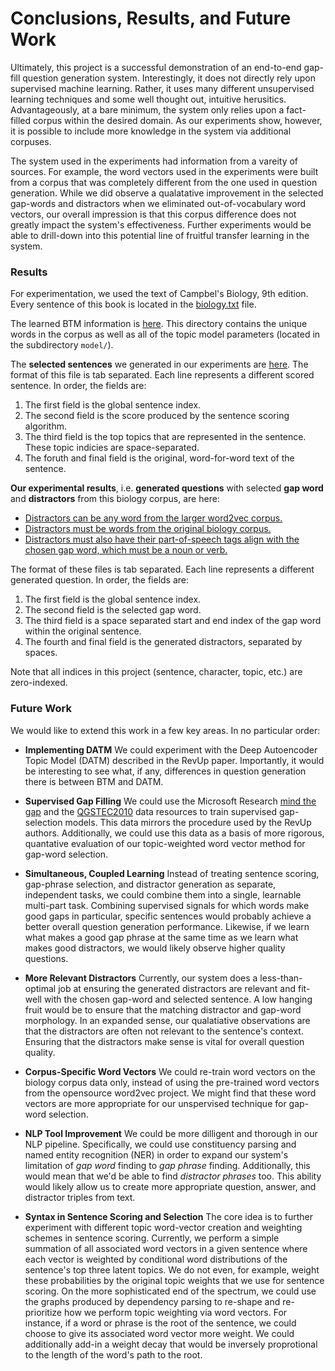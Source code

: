# Conclusions, Results, and Future Work

Ultimately, this project is a successful demonstration of an end-to-end gap-fill question generation system. Interestingly, it does not directly rely upon supervised machine learning. Rather, it uses many different unsupervised learning techniques and some well thought out, intuitive herusitics. Advantageously, at a bare minimum, the system only relies upon a fact-filled corpus within the desired domain. As our experiments show, however, it is possible to include more knowledge in the system via additional corpuses.

The system used in the experiments had information from a vareity of sources. For example, the word vectors used in the experiments were built from a corpus that was completely different from the one used in question generation. While we did observe a qualatative improvement in the selected gap-words and distractors when we eliminated out-of-vocabulary word vectors, our overall impression is that this corpus difference does not greatly impact the system's effectiveness. Further experiments would be able to drill-down into this potential line of fruitful transfer learning in the system.

### Results

For experimentation, we used the text of Campbel's Biology, 9th edition. Every sentence of this book is located in the [biology.txt](../data/from_authors/biology.txt) file.

The learned BTM information is [here](../output/author_biology-BTM_topic_modeling/output). This directory contains the unique words in the corpus as well as all of the topic model parameters (located in the subdirectory `model/`).

The **selected sentences** we generated in our experiments are [here](../output/author_biology-BTM_topic_modeling/selected_sentences-k25_topwords20_threshold0.4). The format of this file is tab separated. Each line represents a different scored sentence. In order, the fields are:

1. The first field is the global sentence index.
2. The second field is the score produced by the sentence scoring algorithm.
3. The third field is the top topics that are represented in the sentence. These topic indicies are space-separated.
4. The foruth and final field is the original, word-for-word text of the sentence.

**Our experimental results**, i.e. **generated questions** with selected **gap word** and **distractors** from this biology corpus, are here:
* [Distractors can be any word from the larger word2vec corpus.](../output/author_biology-BTM_topic_modeling/baseline-no_nlp-no_vocab_filter/ORIGINAL-complete_questions-gap_and_distractors)
* [Distractors must be words from the original biology corpus.](../output/author_biology-BTM_topic_modeling/vocab_filter/VOCAB_FILTERED-complete_questions-gap_and_distractors)
* [Distractors must also have their part-of-speech tags align with the chosen gap word, which must be a noun or verb.](../output/author_biology-BTM_topic_modeling/nlp_and_vocab_filter/NLP-complete_questions-gap_and_distractors)

The format of these files is tab separated. Each line represents a different generated question. In order, the fields are:

1. The first field is the global sentence index.
2. The second field is the selected gap word. 
3. The third field is a space separated start and end index of the gap word within the original sentence.
4. The fourth and final field is the generated distractors, separated by spaces.

Note that all indices  in this project (sentence, character, topic, etc.) are zero-indexed.

### Future Work

We would like to extend this work in a few key areas. In no particular order:

* **Implementing DATM** We could experiment with the Deep Autoencoder Topic Model (DATM) described in the RevUp paper. Importantly, it would be interesting to see what, if any, differences in question generation there is between BTM and DATM.

* **Supervised Gap Filling** We could use the Microsoft Research [mind the gap](../data/msr-mind_the_gap_question_gen_corpus) and the [QGSTEC2010](../data/QGSTEC2010) data resources to train supervised gap-selection models. This data mirrors the procedure used by the RevUp authors. Additionally, we could use this data as a basis of more rigorous, quantative evaluation of our topic-weighted word vector method for gap-word selection.

* **Simultaneous, Coupled Learning** Instead of treating sentence scoring, gap-phrase selection, and distractor generation as separate, independent tasks, we could combine them into a single, learnable multi-part task. Combining supervised signals for which words make good gaps in particular, specific sentences would probably achieve a better overall question generation performance. Likewise, if we learn what makes a good gap phrase at the same time as we learn what makes good distractors, we would likely observe higher quality questions.

* **More Relevant Distractors** Currently, our system does a less-than-optimal job at ensuring the generated distractors are relevant and fit-well with the chosen gap-word and selected sentence. A low hanging fruit would be to ensure that the matching distractor and gap-word morphology. In an expanded sense, our qualatiative observations are that the distractors are often not relevant to the sentence's context. Ensuring that the distractors make sense is vital for overall question quality.

* **Corpus-Specific Word Vectors** We could re-train word vectors on the biology corpus data only, instead of using the pre-trained word vectors from the opensource word2vec project. We might find that these word vectors are more appropriate for our unspervised technique for gap-word selection.

* **NLP Tool Improvement** We could be more dilligent and thorough in our NLP pipeline. Specifically, we could use constituency parsing and named entity recognition (NER) in order to expand our system's limitation of _gap word_ finding to _gap phrase_ finding. Additionally, this would mean that we'd be able to find _distractor phrases_ too. This ability would likely allow us to create more appropriate question, answer, and distractor triples from text.

* **Syntax in Sentence Scoring and Selection** The core idea is to further experiment with different topic word-vector creation and weighting schemes in sentence scoring.  Currently, we perform a simple summation of all associated word vectors in a given sentence where each vector is weighted by conditional word distributions of the sentence's top three latent topics. We do not even, for example, weight these probabilities by the original topic weights that we use for sentence scoring. On the more sophisticated end of the spectrum, we could use the graphs produced by dependency parsing to re-shape and re-prioritize how we perform topic weighting via word vectors. For instance, if a word or phrase is the root of the sentence, we could choose to give its associated word vector more weight. We could additionally add-in a weight decay that would be inversely proprotional to the length of the word's path to the root. 

